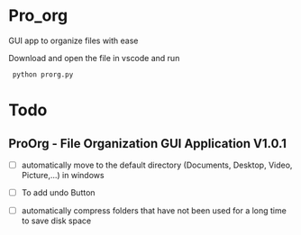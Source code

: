 # Pro_org
GUI app to organize files with ease 

Download and open the file in vscode and run 

``  python prorg.py ``
# Todo

## ProOrg - File Organization GUI Application V1.0.1

- [ ] automatically move to the default directory (Documents, Desktop, Video, Picture,...) in windows
- [ ] To add undo Button
- [ ] automatically compress folders that have not been used for a long time to save disk space

